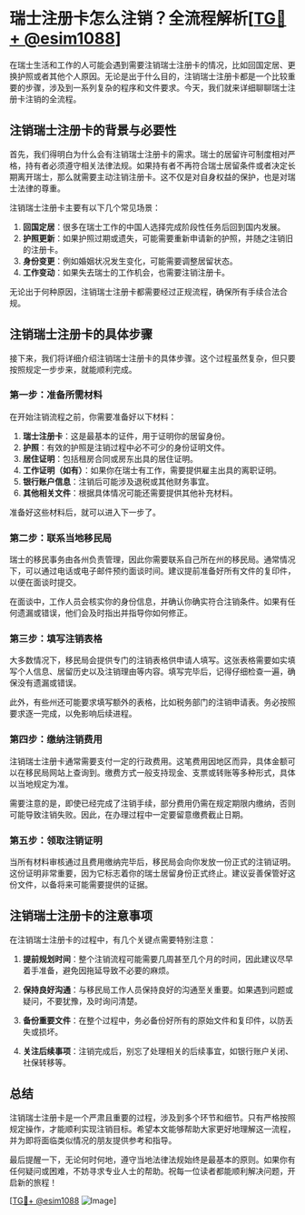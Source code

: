 # 瑞士注册卡怎么注销？全流程解析[[TG💪+ @esim1088](https://t.me/s/esim1088)]

在瑞士生活和工作的人可能会遇到需要注销瑞士注册卡的情况，比如回国定居、更换护照或者其他个人原因。无论是出于什么目的，注销瑞士注册卡都是一个比较重要的步骤，涉及到一系列复杂的程序和文件要求。今天，我们就来详细聊聊瑞士注册卡注销的全流程。

## 注销瑞士注册卡的背景与必要性

首先，我们得明白为什么会有注销瑞士注册卡的需求。瑞士的居留许可制度相对严格，持有者必须遵守相关法律法规。如果持有者不再符合瑞士居留条件或者决定长期离开瑞士，那么就需要主动注销注册卡。这不仅是对自身权益的保护，也是对瑞士法律的尊重。

注销瑞士注册卡主要有以下几个常见场景：
1. **回国定居**：很多在瑞士工作的中国人选择完成阶段性任务后回到国内发展。
2. **护照更新**：如果护照过期或遗失，可能需要重新申请新的护照，并随之注销旧的注册卡。
3. **身份变更**：例如婚姻状况发生变化，可能需要调整居留状态。
4. **工作变动**：如果失去瑞士的工作机会，也需要注销注册卡。

无论出于何种原因，注销瑞士注册卡都需要经过正规流程，确保所有手续合法合规。

## 注销瑞士注册卡的具体步骤

接下来，我们将详细介绍注销瑞士注册卡的具体步骤。这个过程虽然复杂，但只要按照规定一步步来，就能顺利完成。

### 第一步：准备所需材料

在开始注销流程之前，你需要准备好以下材料：

1. **瑞士注册卡**：这是最基本的证件，用于证明你的居留身份。
2. **护照**：有效的护照是注销过程中必不可少的身份证明文件。
3. **居住证明**：包括租房合同或房东出具的居住证明。
4. **工作证明（如有）**：如果你在瑞士有工作，需要提供雇主出具的离职证明。
5. **银行账户信息**：注销后可能涉及退税或其他财务事宜。
6. **其他相关文件**：根据具体情况可能还需要提供其他补充材料。

准备好这些材料后，就可以进入下一步了。

### 第二步：联系当地移民局

瑞士的移民事务由各州负责管理，因此你需要联系自己所在州的移民局。通常情况下，可以通过电话或电子邮件预约面谈时间。建议提前准备好所有文件的复印件，以便在面谈时提交。

在面谈中，工作人员会核实你的身份信息，并确认你确实符合注销条件。如果有任何遗漏或错误，他们会及时指出并指导你如何修正。

### 第三步：填写注销表格

大多数情况下，移民局会提供专门的注销表格供申请人填写。这张表格需要如实填写个人信息、居留历史以及注销理由等内容。填写完毕后，记得仔细检查一遍，确保没有遗漏或错误。

此外，有些州还可能要求填写额外的表格，比如税务部门的注销申请表。务必按照要求逐一完成，以免影响后续进程。

### 第四步：缴纳注销费用

注销瑞士注册卡通常需要支付一定的行政费用。这笔费用因地区而异，具体金额可以在移民局网站上查询到。缴费方式一般支持现金、支票或转账等多种形式，具体以当地规定为准。

需要注意的是，即使已经完成了注销手续，部分费用仍需在规定期限内缴纳，否则可能导致注销失败。因此，在办理过程中一定要留意缴费截止日期。

### 第五步：领取注销证明

当所有材料审核通过且费用缴纳完毕后，移民局会向你发放一份正式的注销证明。这份证明非常重要，因为它标志着你的瑞士居留身份正式终止。建议妥善保管好这份文件，以备将来可能需要提供的证据。

## 注销瑞士注册卡的注意事项

在注销瑞士注册卡的过程中，有几个关键点需要特别注意：

1. **提前规划时间**：整个注销流程可能需要几周甚至几个月的时间，因此建议尽早着手准备，避免因拖延导致不必要的麻烦。
   
2. **保持良好沟通**：与移民局工作人员保持良好的沟通至关重要。如果遇到问题或疑问，不要犹豫，及时询问清楚。

3. **备份重要文件**：在整个过程中，务必备份好所有的原始文件和复印件，以防丢失或损坏。

4. **关注后续事项**：注销完成后，别忘了处理相关的后续事宜，如银行账户关闭、社保转移等。

## 总结

注销瑞士注册卡是一个严肃且重要的过程，涉及到多个环节和细节。只有严格按照规定操作，才能顺利实现注销目标。希望本文能够帮助大家更好地理解这一流程，并为即将面临类似情况的朋友提供参考和指导。

最后提醒一下，无论何时何地，遵守当地法律法规始终是最基本的原则。如果你有任何疑问或困难，不妨寻求专业人士的帮助。祝每一位读者都能顺利解决问题，开启新的旅程！

[[TG💪+ @esim1088](https://t.me/s/esim1088) ![Image](https://i.postimg.cc/4NQfJmqS/Snipaste-2025-05-13-00-14-12.png)]